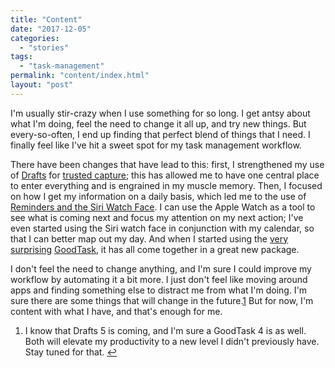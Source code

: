 ```yaml
---
title: "Content"
date: "2017-12-05"
categories: 
  - "stories"
tags: 
  - "task-management"
permalink: "content/index.html"
layout: "post"
---
```


I'm usually stir-crazy when I use something for so long. I get antsy about what I'm doing, feel the need to change it all up, and try new things. But every-so-often, I end up finding that perfect blend of things that I need. I finally feel like I've hit a sweet spot for my task management workflow.

There have been changes that have lead to this: first, I strengthened my use of [Drafts](https://itunes.apple.com/us/app/drafts-quick-capture/id905337691?mt=8&uo=4&at=1001l4VZ) for [trusted capture](https://www.nahumck.me/trusted-capture-with-drafts/); this has allowed me to have one central place to enter everything and is engrained in my muscle memory. Then, I focused on how I get my information on a daily basis, which led me to the use of [Reminders and the Siri Watch Face](https://www.nahumck.me/keep-it-simple/). I can use the Apple Watch as a tool to see what is coming next and focus my attention on my next action; I've even started using the Siri watch face in conjunction with my calendar, so that I can better map out my day. And when I started using the [very surprising](https://www.nahumck.me/goodtask-3-an-unexpected-surprise/) [GoodTask](https://itunes.apple.com/us/app/goodtask-3/id1068039220?mt=8&uo=4&at=1001l4VZ), it has all come together in a great new package.

I don't feel the need to change anything, and I'm sure I could improve my workflow by automating it a bit more. I just don't feel like moving around apps and finding something else to distract me from what I'm doing. I'm sure there are some things that will change in the future.[1](#fn1) But for now, I'm content with what I have, and that's enough for me.

1. I know that Drafts 5 is coming, and I'm sure a GoodTask 4 is as well. Both will elevate my productivity to a new level I didn't previously have. Stay tuned for that. [↩](#ffn1)
